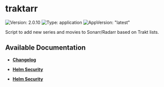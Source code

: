 # traktarr

![Version: 2.0.10](https://img.shields.io/badge/Version-2.0.10-informational?style=flat-square) ![Type: application](https://img.shields.io/badge/Type-application-informational?style=flat-square) ![AppVersion: "latest"](https://img.shields.io/badge/AppVersion-"latest"-informational?style=flat-square)

Script to add new series and movies to Sonarr/Radarr based on Trakt lists.

## Available Documentation

- [**Changelog**](CHANGELOG)

- [**Helm Security**](container-security)

- [**Helm Security**](helm-security)

